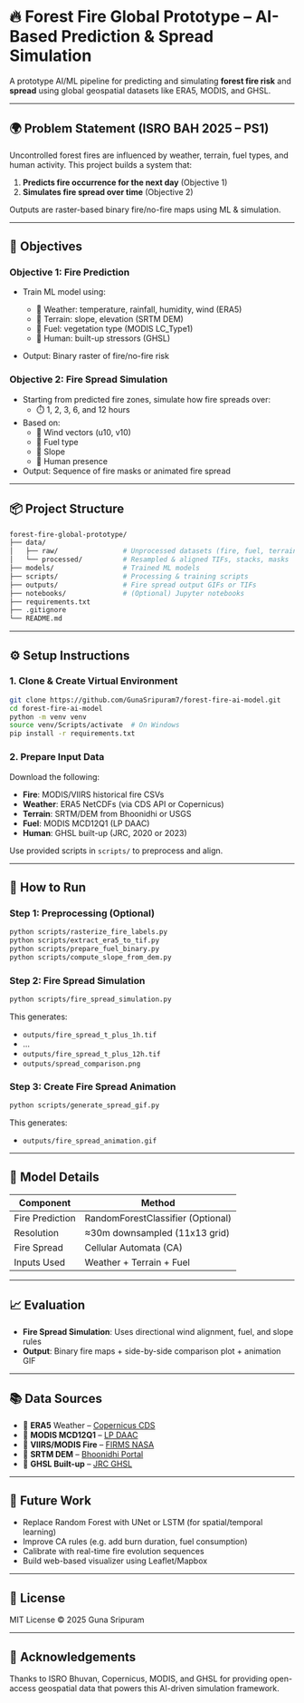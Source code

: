# 🔥 Forest Fire Global Prototype – AI-Based Prediction & Spread Simulation

A prototype AI/ML pipeline for predicting and simulating **forest fire risk** and **spread** using global geospatial datasets like ERA5, MODIS, and GHSL.

---

## 🌍 Problem Statement (ISRO BAH 2025 – PS1)

Uncontrolled forest fires are influenced by weather, terrain, fuel types, and human activity. This project builds a system that:

1. **Predicts fire occurrence for the next day** (Objective 1)
2. **Simulates fire spread over time** (Objective 2)

Outputs are raster-based binary fire/no-fire maps using ML & simulation.

---

## 🧠 Objectives

### Objective 1: Fire Prediction
- Train ML model using:
  - 🔸 Weather: temperature, rainfall, humidity, wind (ERA5)
  - 🔸 Terrain: slope, elevation (SRTM DEM)
  - 🔸 Fuel: vegetation type (MODIS LC_Type1)
  - 🔸 Human: built-up stressors (GHSL)

- Output: Binary raster of fire/no-fire risk

### Objective 2: Fire Spread Simulation
- Starting from predicted fire zones, simulate how fire spreads over:
  - ⏱️ 1, 2, 3, 6, and 12 hours
- Based on:
  - 🔸 Wind vectors (u10, v10)
  - 🔸 Fuel type
  - 🔸 Slope
  - 🔸 Human presence
- Output: Sequence of fire masks or animated fire spread

---

## 📦 Project Structure

```bash
forest-fire-global-prototype/
├── data/
│   ├── raw/                # Unprocessed datasets (fire, fuel, terrain, weather, etc.)
│   └── processed/          # Resampled & aligned TIFs, stacks, masks
├── models/                 # Trained ML models
├── scripts/                # Processing & training scripts
├── outputs/                # Fire spread output GIFs or TIFs
├── notebooks/              # (Optional) Jupyter notebooks
├── requirements.txt
├── .gitignore
└── README.md
```

---

## ⚙️ Setup Instructions

### 1. Clone & Create Virtual Environment

```bash
git clone https://github.com/GunaSripuram7/forest-fire-ai-model.git
cd forest-fire-ai-model
python -m venv venv
source venv/Scripts/activate  # On Windows
pip install -r requirements.txt
```

### 2. Prepare Input Data

Download the following:

* **Fire**: MODIS/VIIRS historical fire CSVs
* **Weather**: ERA5 NetCDFs (via CDS API or Copernicus)
* **Terrain**: SRTM/DEM from Bhoonidhi or USGS
* **Fuel**: MODIS MCD12Q1 (LP DAAC)
* **Human**: GHSL built-up (JRC, 2020 or 2023)

Use provided scripts in `scripts/` to preprocess and align.

---

## 🚀 How to Run

### Step 1: Preprocessing (Optional)

```bash
python scripts/rasterize_fire_labels.py
python scripts/extract_era5_to_tif.py
python scripts/prepare_fuel_binary.py
python scripts/compute_slope_from_dem.py
```

### Step 2: Fire Spread Simulation

```bash
python scripts/fire_spread_simulation.py
```

This generates:
- `outputs/fire_spread_t_plus_1h.tif`
- ...
- `outputs/fire_spread_t_plus_12h.tif`
- `outputs/spread_comparison.png`

### Step 3: Create Fire Spread Animation

```bash
python scripts/generate_spread_gif.py
```

This generates:
- `outputs/fire_spread_animation.gif`

---

## 🧪 Model Details

| Component       | Method                           |
| --------------- | -------------------------------- |
| Fire Prediction | RandomForestClassifier (Optional) |
| Resolution      | ≈30m downsampled (11x13 grid)   |
| Fire Spread     | Cellular Automata (CA)           |
| Inputs Used     | Weather + Terrain + Fuel         |

---

## 📈 Evaluation

* **Fire Spread Simulation**: Uses directional wind alignment, fuel, and slope rules
* **Output**: Binary fire maps + side-by-side comparison plot + animation GIF

---

## 📚 Data Sources

* 🔸 **ERA5** Weather – [Copernicus CDS](https://cds.climate.copernicus.eu/)
* 🔸 **MODIS MCD12Q1** – [LP DAAC](https://lpdaac.usgs.gov/)
* 🔸 **VIIRS/MODIS Fire** – [FIRMS NASA](https://firms.modaps.eosdis.nasa.gov/)
* 🔸 **SRTM DEM** – [Bhoonidhi Portal](https://bhoonidhi.nrsc.gov.in/)
* 🔸 **GHSL Built-up** – [JRC GHSL](https://ghsl.jrc.ec.europa.eu/)

---

## 🧠 Future Work

* Replace Random Forest with UNet or LSTM (for spatial/temporal learning)
* Improve CA rules (e.g. add burn duration, fuel consumption)
* Calibrate with real-time fire evolution sequences
* Build web-based visualizer using Leaflet/Mapbox

---

## 📝 License

MIT License © 2025 Guna Sripuram

---

## 🙏 Acknowledgements

Thanks to ISRO Bhuvan, Copernicus, MODIS, and GHSL for providing open-access geospatial data that powers this AI-driven simulation framework.

